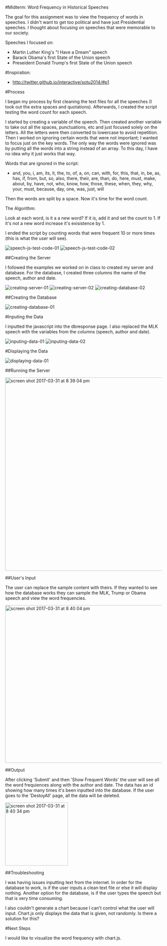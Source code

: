 #Midterm: Word Frequency in Historical Speeches

The goal for this assignment was to view the frequency of words in speeches. I didn't want to get too political and have just Presidential speeches. I thought about focusing on speeches that were memorable to our society.

Speeches I focused on:
* Martin Luther King's "I Have a Dream" speech
* Barack Obama's first State of the Union speech
* Preseident Donald Trump's first State of the Union speech

#Inspiration:
* http://twitter.github.io/interactive/sotu2014/#p1

#Process

I began my process by first cleaning the text files for all the speeches (I took out the extra spaces and quotations). Afterwards, I created the script testing the word count for each speech. 

I started by creating a variable of the speech. Then created another variable to take out all the spaces, punctuations, etc and just focused solely on the letters. All the letters were then converted to lowercase to avoid repetition. Then I worked on ignoring certain words that were not important; I wanted to focus just on the key words. The only way the words were ignored was by putting all the words into a string instead of an array. To this day, I have no idea why it just works that way.

Words that are ignored in the script:

* and, you, i, am, its, it, the, to, of, a, on, can, with, for, this, that, in, be, as, has, if, from, but, so, also, there, their, are, than, do, here, must, make, about, by, have, not, who, know, how, those, these, when, they, why, your, must, because, day, one, was, just, will

Then the words are split by a space. Now it's time for the word count.

The Algorithm:

Look at each word, is it a a new word? If it is, add it and set the count to 1. 
If it's not a new word increase it's exisistence by 1. 

I ended the script by counting words that were frequent 10 or more times (this is what the user will see). 

![speech-js-test-code-01](https://cloud.githubusercontent.com/assets/21225598/24537488/67ab965c-15b0-11e7-9aeb-4cde14edf97c.jpg)
![speech-js-test-code-02](https://cloud.githubusercontent.com/assets/21225598/24537532/c23b0fe4-15b0-11e7-9862-7031830ef567.jpg)

##Creating the Server

I followed the examples we worked on in class to created my server and database. For the database, I created three columns the name of the speech, author and date.

![creating-server-01](https://cloud.githubusercontent.com/assets/21225598/24573305/a7344ea0-164f-11e7-9872-7394fb01990a.jpg)
![creating-server-02](https://cloud.githubusercontent.com/assets/21225598/24573320/d11b0f9c-164f-11e7-8aa5-02d640c001f4.jpg)
![creating-database-02](https://cloud.githubusercontent.com/assets/21225598/24573349/1a180736-1650-11e7-9ba5-22a079ccdf4d.jpg)

##Creating the Database

![creating-database-01](https://cloud.githubusercontent.com/assets/21225598/24573381/69c3b208-1650-11e7-9a22-57105d4fcfac.jpg)

#Inputing the Data

I inputted the javascript into the dbresponse page. I also replaced the MLK speech with the variables from the columns (speech, author and date).

![inputing-data-01](https://cloud.githubusercontent.com/assets/21225598/24573395/9cdb961a-1650-11e7-8fbf-93fa1a985a16.jpg)
![inputing-data-02](https://cloud.githubusercontent.com/assets/21225598/24573424/e75d2078-1650-11e7-98eb-3f7f59607ec5.jpg)

#Displaying the Data

![displaying-data-01](https://cloud.githubusercontent.com/assets/21225598/24573492/9a5a4674-1651-11e7-9bab-c0745c7501bc.jpg)

##Running the Server

<img width="619" alt="screen shot 2017-03-31 at 8 39 04 pm" src="https://cloud.githubusercontent.com/assets/21225598/24573562/9fa26d90-1652-11e7-8878-7e0552ed4a27.png">

##User's Input

The user can replace the sample content with theirs. If they wanted to see how the database works they can sample the MLK, Trump or Obama speech and view the word frequencies.

<img width="505" alt="screen shot 2017-03-31 at 8 40 04 pm" src="https://cloud.githubusercontent.com/assets/21225598/24573571/d3df074e-1652-11e7-9cf0-d37623ed5abf.png">

##Output

After clicking 'Submit' and then 'Show Frequent Words' the user will see all the word frequiences along with the author and date. The data has an id showing how many times it's been inputted into the database. If the user goes to the 'DestoyAll' page, all the data will be deleted. 

<img width="202" alt="screen shot 2017-03-31 at 8 40 34 pm" src="https://cloud.githubusercontent.com/assets/21225598/24573597/5cfb373c-1653-11e7-9c65-49dcb969c1f6.png">

##Troubleshooting

I was having issues inputting text from the internet. In order for the database to work, is if the user inputs a clean text file or else it will display nothing. Another option for the database, is if the user types the speech but that is very time consuming. 

I also couldn't generate a chart because I can't control what the user will input. Chart.js only displays the data that is given, not randomly. Is there a solution for this?

#Next Steps

I would like to visualize the word frequency with chart.js.
